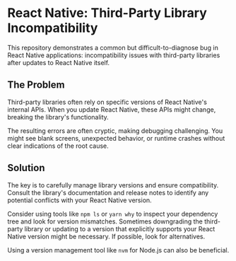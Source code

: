 # React Native: Third-Party Library Incompatibility

This repository demonstrates a common but difficult-to-diagnose bug in React Native applications: incompatibility issues with third-party libraries after updates to React Native itself.

## The Problem

Third-party libraries often rely on specific versions of React Native's internal APIs. When you update React Native, these APIs might change, breaking the library's functionality.

The resulting errors are often cryptic, making debugging challenging.  You might see blank screens, unexpected behavior, or runtime crashes without clear indications of the root cause.

## Solution

The key is to carefully manage library versions and ensure compatibility.  Consult the library's documentation and release notes to identify any potential conflicts with your React Native version.

Consider using tools like `npm ls` or `yarn why` to inspect your dependency tree and look for version mismatches.  Sometimes downgrading the third-party library or updating to a version that explicitly supports your React Native version might be necessary.  If possible, look for alternatives.

Using a version management tool like `nvm` for Node.js can also be beneficial.